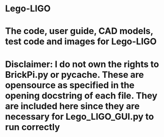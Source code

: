 # Lego-LIGO
The code, user guide, CAD models, test code and images for Lego-LIGO
==========================================
Disclaimer: I do not own the rights to BrickPi.py or __pycache__.
  These are opensource as specified in the opening docstring of each file.
  They are included here since they are necessary for Lego_LIGO_GUI.py to run correctly
==========================================
